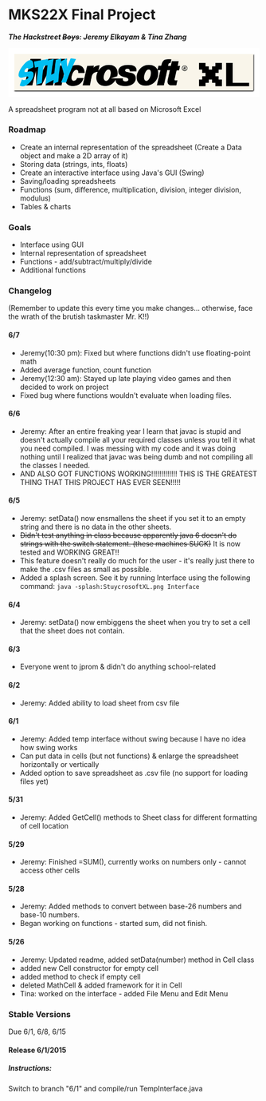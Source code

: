 # MKS22X Final Project
**_The Hackstreet ~~Boys~~: Jeremy Elkayam & Tina Zhang_**

![alt text](https://raw.githubusercontent.com/jeremyelkayam/MKS22X-Final-Project/Jeremy/StuycrosoftXL.png)

A spreadsheet program not at all based on Microsoft Excel

### Roadmap
- Create an internal representation of the spreadsheet (Create a Data object and make a 2D array of it)
- Storing data (strings, ints, floats)
- Create an interactive interface using Java's GUI (Swing)
- Saving/loading spreadsheets
- Functions (sum, difference, multiplication, division, integer division, modulus)
- Tables & charts

### Goals
- Interface using GUI
- Internal representation of spreadsheet
- Functions - add/subtract/multiply/divide 
- Additional functions

### Changelog
(Remember to update this every time you make changes... otherwise, face the wrath of the brutish taskmaster Mr. K!!)

#### 6/7
- Jeremy(10:30 pm): Fixed but where functions didn't use floating-point math
- Added average function, count function
- Jeremy(12:30 am): Stayed up late playing video games and then decided to work on project
- Fixed bug where functions wouldn't evaluate when loading files.

#### 6/6
- Jeremy: After an entire freaking year I learn that javac is stupid and doesn't actually compile all your required classes unless you tell it what you need compiled. I was messing with my code and it was doing nothing until I realized that javac was being dumb and not compiling all the classes I needed.
- AND ALSO GOT FUNCTIONS WORKING!!!!!!!!!!!!! THIS IS THE GREATEST THING THAT THIS PROJECT HAS EVER SEEN!!!!!

#### 6/5
- Jeremy: setData() now ensmallens the sheet if you set it to an empty string and there is no data in the other sheets.
- ~~Didn't test anything in class because apparently java 6 doesn't do strings with the switch statement. (these machines SUCK)~~ It is now tested and WORKING GREAT!!
- This feature doesn't really do much for the user - it's really just there to make the .csv files as small as possible.
- Added a splash screen. See it by running Interface using the following command: `java -splash:StuycrosoftXL.png Interface`

#### 6/4
- Jeremy: setData() now embiggens the sheet when you try to set a cell that the sheet does not contain. 

#### 6/3
- Everyone went to jprom & didn't do anything school-related

#### 6/2
- Jeremy: Added ability to load sheet from csv file

#### 6/1
- Jeremy: Added temp interface without swing because I have no idea how swing works
- Can put data in cells (but not functions) & enlarge the spreadsheet horizontally or vertically
- Added option to save spreadsheet as .csv file (no support for loading files yet)

#### 5/31
- Jeremy: Added GetCell() methods to Sheet class for different formatting of cell location

#### 5/29
- Jeremy: Finished =SUM(), currently works on numbers only - cannot access other cells

#### 5/28
- Jeremy: Added methods to convert between base-26 numbers and base-10 numbers.
- Began working on functions - started sum, did not finish.

#### 5/26
- Jeremy: Updated readme, added setData(number) method in Cell class
- added new Cell constructor for empty cell
- added method to check if empty cell
- deleted MathCell & added framework for it in Cell
- Tina: worked on the interface - added File Menu and Edit Menu

### Stable Versions
Due 6/1, 6/8, 6/15

#### Release 6/1/2015
##### Instructions:
Switch to branch "6/1" and compile/run TempInterface.java
